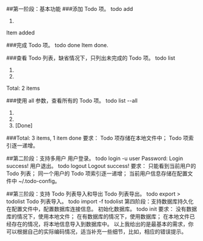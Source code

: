 ##第一阶段：基本功能
###添加 Todo 项。
todo add <item>
1. <item>
Item <itemIndex> added

###完成 Todo 项。
todo done <itemIndex>
Item <itemIndex> done.

###查看 Todo 列表，缺省情况下，只列出未完成的 Todo 项。
todo list
1. <item1>
2. <item2>
Total: 2 items

###使用 all 参数，查看所有的 Todo 项。
todo list --all
1. <item1>
2. <item2>
3. [Done] <item3>

###Total: 3 items, 1 item done
要求：
Todo 项存储在本地文件中；
Todo 项索引逐一递增。

##第二阶段：支持多用户
用户登录。
todo login -u user
Password: 
Login success!
用户退出。
todo logout
Logout success!
要求：
只能看到当前用户的 Todo 列表；
同一个用户的 Todo 项索引逐一递增；
当前用户信息存储在配置文件中 ~/.todo-config。

##第三阶段：支持 Todo 列表导入和导出
Todo 列表导出。
todo export > todolist
Todo 列表导入。
todo import -f todolist
第四阶段：支持数据库持久化
在配置文件中，配置数据库连接信息。
初始化数据库。
todo init
要求：
没有数据库的情况下，使用本地文件；
在有数据库的情况下，使用数据库；
在本地文件已经存在的情况，将本地信息导入到数据库中。
以上我给出的是最基本的需求，你可以根据自己的实际编码情况，适当补充一些细节，比如，相应的错误提示。